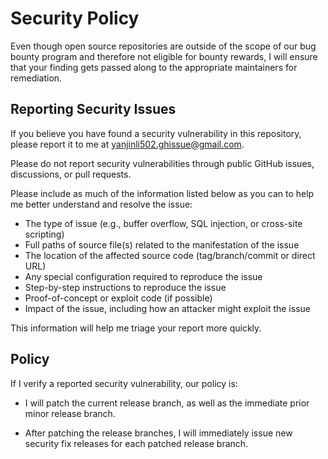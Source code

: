 # Security Policy

Even though open source repositories are outside of the scope of our bug bounty program and therefore not eligible for bounty rewards, I will ensure that your finding gets passed along to the appropriate maintainers for remediation.

## Reporting Security Issues

If you believe you have found a security vulnerability in this repository, please report it to me at [yanjinli502.ghissue@gmail.com](mailto:yanjinli502.ghissue@gmail.com).

Please do not report security vulnerabilities through public GitHub issues, discussions, or pull requests.

Please include as much of the information listed below as you can to help me better understand and resolve the issue:

- The type of issue (e.g., buffer overflow, SQL injection, or cross-site scripting)
- Full paths of source file(s) related to the manifestation of the issue
- The location of the affected source code (tag/branch/commit or direct URL)
- Any special configuration required to reproduce the issue
- Step-by-step instructions to reproduce the issue
- Proof-of-concept or exploit code (if possible)
- Impact of the issue, including how an attacker might exploit the issue

This information will help me triage your report more quickly.

## Policy

If I verify a reported security vulnerability, our policy is:

- I will patch the current release branch, as well as the immediate prior minor release branch.

- After patching the release branches, I will immediately issue new security fix releases for each patched release branch.
